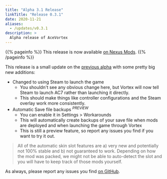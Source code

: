 ```yaml
---
title: "Alpha 3.1 Release"
linkTitle: "Release 0.3.1"
date: 2020-11-21
aliases:
  - /updates/v0.3.1
description: >
  Alpha release of AceVortex
---
```


{{% pageinfo %}}
This release is now available [on Nexus Mods](https://www.nexusmods.com/site/mods/125?tab=files).
{{% /pageinfo %}}

This release is a small update on the [previous alpha](/updates/v0.3.0) with some pretty big new additions:

- Changed to using Steam to launch the game
  - You shouldn't see any obvious change here, but Vortex will now tell Steam to launch AC7 rather than launching it directly.
  - This should make things like controller configurations and the Steam overlay work more consistently.
- Automatic Save file backups <sup><em>PREVIEW</em></sup>
  - You can enable it in Settings > Workarounds
  - This will automatically create backups of your save file when mods are deployed and when launching the game through Vortex
  - This is still a preview feature, so report any issues you find if you want to try it out.

> All of the automatic skin slot features are a) very new and potentially not 100% stable and b) not guaranteed to work. Depending on how the mod was packed, we might not be able to auto-detect the slot and you will have to keep track of those mods yourself.

As always, please report any issues you find [on GitHub](https://github.com/agc93/acevortex).